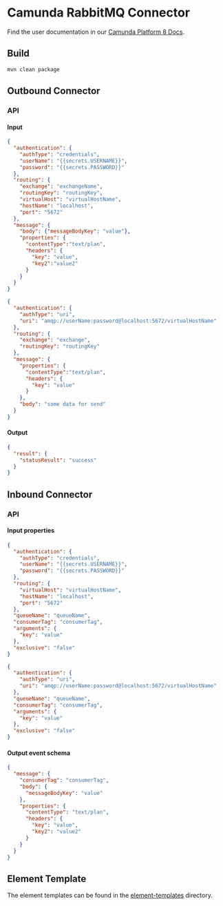 # Camunda RabbitMQ Connector

Find the user documentation in our [Camunda Platform 8 Docs](https://docs.camunda.io/docs/components/integration-framework/connectors/out-of-the-box-connectors/available-connectors-overview).

## Build

```bash
mvn clean package
```

## Outbound Connector

### API

#### Input

```json
{
  "authentication": {
    "authType": "credentials",
    "userName": "{{secrets.USERNAME}}",
    "password": "{{secrets.PASSWORD}}"
  },
  "routing": {
    "exchange": "exchangeName",
    "routingKey": "routingKey",
    "virtualHost": "virtualHostName",
    "hostName": "localhost",
    "port": "5672"
  },
  "message": {
    "body": {"messageBodyKey": "value"},
    "properties": {
      "contentType":"text/plan",
      "headers": {
        "key": "value",
        "key2":"value2"
      }
    }
  }
}
```

```json
{
  "authentication": {
    "authType": "uri",
    "uri": "amqp://userName:password@localhost:5672/virtualHostName"
  },
  "routing": {
    "exchange": "exchange",
    "routingKey": "routingKey"
  },
  "message": {
    "properties": {
      "contentType":"text/plan",
      "headers": {
        "key": "value"
      }
    },
    "body": "some data for send"
  }
}
```

#### Output

```json
{
  "result": {
    "statusResult": "success"
  }
}
```

## Inbound Connector

### API

#### Input properties

```json
{
  "authentication": {
    "authType": "credentials",
    "userName": "{{secrets.USERNAME}}",
    "password": "{{secrets.PASSWORD}}"
  },
  "routing": {
    "virtualHost": "virtualHostName",
    "hostName": "localhost",
    "port": "5672"
  },
  "queueName": "queueName",
  "consumerTag": "consumerTag",
  "arguments": {
    "key": "value"
  },
  "exclusive": "false"
}
```

```json
{
  "authentication": {
    "authType": "uri",
    "uri": "amqp://userName:password@localhost:5672/virtualHostName"
  },
  "queueName": "queueName",
  "consumerTag": "consumerTag",
  "arguments": {
    "key": "value"
  },
  "exclusive": "false"
}
```

#### Output event schema

```json
{
  "message": {
    "consumerTag": "consumerTag",
    "body": {
      "messageBodyKey": "value"
    },
    "properties": {
      "contentType": "text/plan",
      "headers": {
        "key": "value",
        "key2": "value2"
      }
    }
  }
}
```

## Element Template

The element templates can be found in the [element-templates](element-templates) directory.
